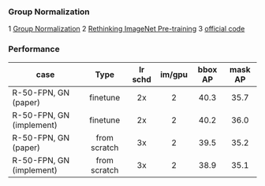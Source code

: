 ### Group Normalization

1 [Group Normalization](https://arxiv.org/abs/1803.08494)
2 [Rethinking ImageNet Pre-training](https://arxiv.org/abs/1811.08883)
3 [official code](https://github.com/facebookresearch/Detectron/blob/master/projects/GN/README.md)

### Performance

| case                     |     Type     | lr schd | im/gpu | bbox AP | mask AP |
| ------------------------ | :----------: | :-----: | :----: | :-----: | :-----: |
| R-50-FPN, GN (paper)     |   finetune   |   2x    |   2    |  40.3   |  35.7   |
| R-50-FPN, GN (implement) |   finetune   |   2x    |   2    |  40.2   |  36.0   |
| R-50-FPN, GN (paper)     | from scratch |   3x    |   2    |  39.5   |  35.2   |
| R-50-FPN, GN (implement) | from scratch |   3x    |   2    |  38.9   |  35.1   |
